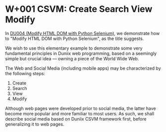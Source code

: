 # W+001 CSVM: Create Search View Modify

In [DU004 (Modify HTML DOM with Python Selenium)](https://github.com/udexon/DUNIIX/blob/main/DU004_Modify_HTML.md), we demonstrate how to "Modify HTML DOM with Python Selenium", as the title suggests.

We wish to use this elementary example to demonstrate some very fundamental principles in Duniix web programming, based on a seemingly simple but crucial idea &mdash; owning a piece of the World Wide Web.

The Web and Social Media (including mobile apps) 
may be characterized by the following steps:

1. Create
2. Search
3. View 
4. Modify

Although web pages were developed prior to 
social media, the latter have become more 
popular and more familiar to most users.
As such, we shall describe social media 
based on Duniix CSVM framework first, before
generalizing it to web pages.




